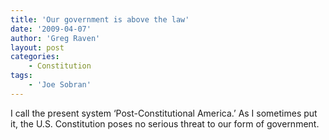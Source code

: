 ```yaml
---
title: 'Our government is above the law'
date: '2009-04-07'
author: 'Greg Raven'
layout: post
categories:
    - Constitution
tags:
    - 'Joe Sobran'
---
```


I call the present system ‘Post-Constitutional America.’ As I sometimes put it, the U.S. Constitution poses no serious threat to our form of government.